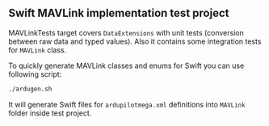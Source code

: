 ## Swift MAVLink implementation test project ##

MAVLinkTests target covers `DataExtensions` with unit tests (conversion between raw data and typed values). Also it contains some integration tests for `MAVLink` class.

To quickly generate MAVLink classes and enums for Swift you can use following script:

```bash
./ardugen.sh
```
It will generate Swift files for `ardupilotmega.xml` definitions into `MAVLink` folder inside test project.